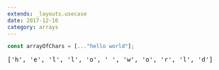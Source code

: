 ```yaml
---
extends: _layouts.usecase
date: 2017-12-16
category: arrays
---
```


```javascript
const arrayOfChars = [..."hello world"];
```

<pre class="output">
['h', 'e', 'l', 'l', 'o', ' ', 'w', 'o', 'r', 'l', 'd']
</pre>

